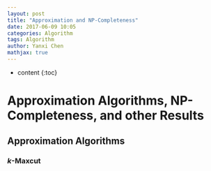 ```yaml
---
layout: post
title: "Approximation and NP-Completeness"
date: 2017-06-09 10:05
categories: Algorithm
tags: Algorithm
author: Yanxi Chen
mathjax: true
---
```


* content
{:toc}

# Approximation Algorithms, NP-Completeness, and other Results

## Approximation Algorithms

### $k$-Maxcut
